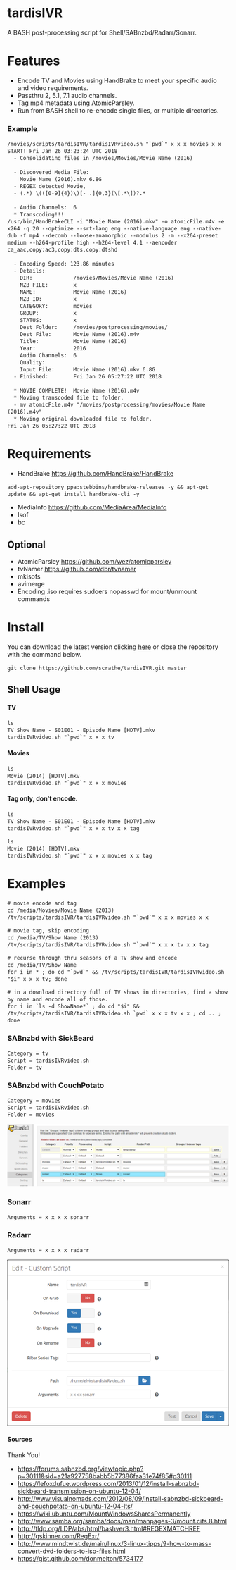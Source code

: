 # tardisIVR
A BASH post-processing script for Shell/SABnzbd/Radarr/Sonarr.

# Features
* Encode TV and Movies using HandBrake to meet your specific audio and video requirements.
* Passthru 2, 5.1, 7.1 audio channels.
* Tag mp4 metadata using AtomicParsley.
* Run from BASH shell to re-encode single files, or multiple directories.

### Example
```
/movies/scripts/tardisIVR/tardisIVRvideo.sh "`pwd`" x x x movies x x 
START! Fri Jan 26 03:23:24 UTC 2018
  - Consolidating files in /movies/Movies/Movie Name (2016)

  - Discovered Media File:
    Movie Name (2016).mkv 6.8G
  - REGEX detected Movie,
  - (.*) \(([0-9]{4})\)[- .]{0,3}(\[.*\])?.*

  - Audio Channels:  6
  * Transcoding!!!
/usr/bin/HandBrakeCLI -i "Movie Name (2016).mkv" -o atomicFile.m4v -e x264 -q 20 --optimize --srt-lang eng --native-language eng --native-dub -f mp4 --decomb --loose-anamorphic --modulus 2 -m --x264-preset medium --h264-profile high --h264-level 4.1 --aencoder ca_aac,copy:ac3,copy:dts,copy:dtshd

  - Encoding Speed: 123.86 minutes
  - Details:
    DIR:             /movies/Movies/Movie Name (2016)
    NZB_FILE:        x
    NAME:            Movie Name (2016)
    NZB_ID:          x
    CATEGORY:        movies
    GROUP:           x
    STATUS:          x
    Dest Folder:     /movies/postprocessing/movies/
    Dest File:       Movie Name (2016).m4v
    Title:           Movie Name (2016)
    Year:            2016
    Audio Channels:  6
    Quality:         
    Input File:      Movie Name (2016).mkv 6.8G
  - Finished:        Fri Jan 26 05:27:22 UTC 2018

  * MOVIE COMPLETE!  Movie Name (2016).m4v 
  * Moving transcoded file to folder.
  - mv atomicFile.m4v "/movies/postprocessing/movies/Movie Name (2016).m4v"
  * Moving original downloaded file to folder.
Fri Jan 26 05:27:22 UTC 2018
```

# Requirements
* HandBrake https://github.com/HandBrake/HandBrake
```
add-apt-repository ppa:stebbins/handbrake-releases -y && apt-get update && apt-get install handbrake-cli -y
```
* MediaInfo https://github.com/MediaArea/MediaInfo
* lsof
* bc

## Optional
* AtomicParsley https://github.com/wez/atomicparsley
* tvNamer https://github.com/dbr/tvnamer
* mkisofs
* avimerge
* Encoding .iso requires sudoers nopasswd for mount/unmount commands

# Install
You can download the latest version clicking [here](https://github.com/scrathe/tardisIVR/archive/master.zip) or close the repository with the command below.
```
git clone https://github.com/scrathe/tardisIVR.git master
```

## Shell Usage
#### TV
```
ls
TV Show Name - S01E01 - Episode Name [HDTV].mkv
tardisIVRvideo.sh "`pwd`" x x x tv
```
#### Movies
```
ls
Movie (2014) [HDTV].mkv
tardisIVRvideo.sh "`pwd`" x x x movies
```
#### Tag only, don't encode.
```
ls
TV Show Name - S01E01 - Episode Name [HDTV].mkv
tardisIVRvideo.sh "`pwd`" x x x tv x x tag
```
```
ls
Movie (2014) [HDTV].mkv
tardisIVRvideo.sh "`pwd`" x x x movies x x tag
```

# Examples
```
# movie encode and tag
cd /media/Movies/Movie Name (2013)
/tv/scripts/tardisIVR/tardisIVRvideo.sh "`pwd`" x x x movies x x
```
```
# movie tag, skip encoding
cd /media/TV/Show Name (2013)
/tv/scripts/tardisIVR/tardisIVRvideo.sh "`pwd`" x x x tv x x tag
```
```
# recurse through thru seasons of a TV show and encode
cd /media/TV/Show Name
for i in * ; do cd "`pwd`" && /tv/scripts/tardisIVR/tardisIVRvideo.sh "$i" x x x tv; done
```
```
# in a download directory full of TV shows in directories, find a show by name and encode all of those.
for i in `ls -d ShowName*` ; do cd "$i" && /tv/scripts/tardisIVR/tardisIVRvideo.sh `pwd` x x x tv x x ; cd .. ; done
```

### SABnzbd with SickBeard
```
Category = tv
Script = tardisIVRvideo.sh
Folder = tv
```

### SABnzbd with CouchPotato
```
Category = movies
Script = tardisIVRvideo.sh
Folder = movies
```

![SABnzbd](https://github.com/scrathe/tardisIVR/blob/master/graphics/tardisIVR-Sonarr1.png?raw=true)

### Sonarr
```
Arguments = x x x x sonarr
```

### Radarr
```
Arguments = x x x x radarr
```

![Sonarr](https://github.com/scrathe/tardisIVR/blob/master/graphics/tardisIVR-Sonarr2.png?raw=true)

#### Sources
Thank You!
* https://forums.sabnzbd.org/viewtopic.php?p=30111&sid=a21a927758babb5b77386faa31e74f85#p30111
* https://lefoxdufue.wordpress.com/2013/01/12/install-sabnzbd-sickbeard-transmission-on-ubuntu-12-04/
* http://www.visualnomads.com/2012/08/09/install-sabnzbd-sickbeard-and-couchpotato-on-ubuntu-12-04-lts/
* https://wiki.ubuntu.com/MountWindowsSharesPermanently
* http://www.samba.org/samba/docs/man/manpages-3/mount.cifs.8.html
* http://tldp.org/LDP/abs/html/bashver3.html#REGEXMATCHREF
* http://gskinner.com/RegExr/
* http://www.mindtwist.de/main/linux/3-linux-tipps/9-how-to-mass-convert-dvd-folders-to-iso-files.html
* https://gist.github.com/donmelton/5734177
